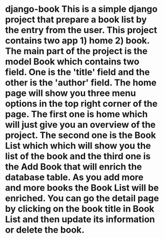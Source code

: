 # django-book This is a simple django project that prepare a book list by the entry from the user. This project contains two app 1) home 2) book. The main part of the project is the model Book which contains two field. One is the 'title' field and the other is the 'author' field. The home page will show you three menu options in the top right corner of the page. The first one is home which will just give you an overview of the project. The second one is the Book List which which will show you the list of the book and the third one is the Add Book that will enrich the database table. As you add more and more books the Book List will be enriched. You can go the detail page by clicking on the book title in Book List and then update its information or delete the book.
